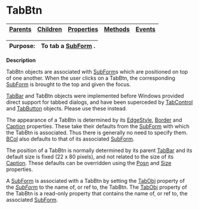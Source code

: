 




<h1 class="heading"><span class="name">TabBtn</span></h1>

| [Parents](../ParentLists/TabBtn.htm) | [Children](../ChildLists/TabBtn.htm) | [Properties](../PropLists/TabBtn.htm) | [Methods](../MethodLists/TabBtn.htm) | [Events](../EventLists/TabBtn.htm) |
| --- | --- | --- | --- | ---  |


| Purpose: | To tab a [SubForm](../a-z/subform.md) . |
| --- | ---  |


**Description**


TabBtn objects are associated with [SubForm](../a-z/subform.md)s which are positioned on top of one another. When the user clicks on a TabBtn, the corresponding [SubForm](../a-z/subform.md) is brought to the top and given the focus.



[TabBar](../a-z/tabbar.md) and TabBtn objects were implemented before Windows provided direct support for tabbed dialogs, and have been superceded by [TabControl](../a-z/tabcontrol.md) and [TabButton](../a-z/tabbutton.md) objects. Please use these instead.


The appearance of a TabBtn is determined by its [EdgeStyle](../a-z/edgestyle.md), [Border](../a-z/border.md) and [Caption](../a-z/caption.md) properties. These take their defaults from the [SubForm](../a-z/subform.md) with which the TabBtn is associated. Thus there is generally no need to specify them. [BCol](../a-z/bcol.md) also defaults to that of its associated [SubForm](../a-z/subform.md).


The position of a TabBtn is normally determined by its parent [TabBar](../a-z/tabbar.md) and its default size is fixed (22 x 80 pixels), and not related to the size of its [Caption](../a-z/caption.md). These defaults can be overridden using the [Posn](../a-z/posn.md) and [Size](../a-z/size.md) properties.


A [SubForm](../a-z/subform.md) is associated with a TabBtn by setting the [TabObj](../a-z/tabobj.md) property of the [*SubForm*](../a-z/subform.md) to the name of, or ref to, the TabBtn. The [TabObj](../a-z/tabobj.md) property of the TabBtn is a read-only property that contains the name of, or ref to, the associated [SubForm](../a-z/subform.md).


